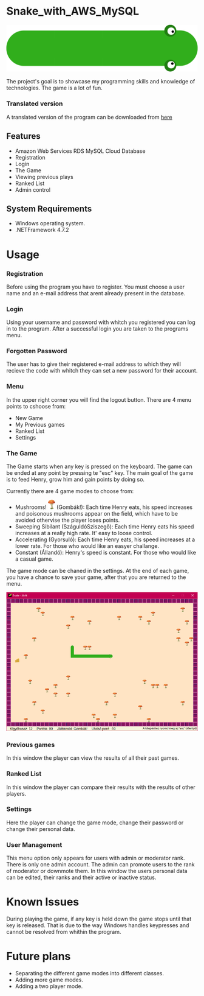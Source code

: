 # Snake_with_AWS_MySQL

![alt text](https://github.com/artemis94/Snake_with_AWS_MySQL/blob/master/Images/snake.png?raw=true)

The project's goal is to showcase my programming skills and knowledge of technologies. The game is a lot of fun. 

### Translated version  
A translated version of the program can be downloaded from [here](https://l.messenger.com/l.php?u=https%3A%2F%2Fdrive.google.com%2Fdrive%2Ffolders%2F1dmvo1OqT62EedFhI4Ud3czsW4XZpxpOR%3Fusp%3Dsharing&h=AT083Co_tOg4BBQp5gVmQwT_uDaG9rQFqItWmdvlr6FpDWzi7B4zqHBLmsAfzp_H63-znAvxG9EjfK9c9rX3R9c6MMtO2Z_VEEC43ZISp0vI91v2Tv4-qFmlTWU5tW7ZbXNHSbsE41YXf4Ba9qSU1A)

## Features
- Amazon Web Services RDS MySQL Cloud Database
- Registration
- Login
- The Game
- Viewing previous plays
- Ranked List
- Admin control

## System Requirements
- Windows operating system.
- .NETFramework 4.7.2

# Usage

### Registration
Before using the program you have to register. You must choose a user name and an e-mail address that arent already present in the database.

### Login 
Using your username and password with whitch you registered you can log in to the program. After a successful login you are taken to the programs menu.

### Forgotten Password
The user has to give their registered e-mail address to which they will recieve the code with whitch they can set a new password for their account.

### Menu
In the upper right corner you will find the logout button. 
There are 4 menu points to cshoose from:
- New Game
- My Previous games
- Ranked List
- Settings

### The Game
The Game starts when any key is pressed on the keyboard. The game can be ended at any point by pressing te "esc" key. The main goal of the game is to feed Henry, grow him and gain points by doing so. 

Currently there are 4 game modes to choose from:
- Mushrooms! <img src="https://github.com/artemis94/Snake_with_AWS_MySQL/blob/master/Images/mushroom.png" alt="alt text" height="25"> (Gombák!): Each time Henry eats, his speed increases and poisonous mushrooms appear on the field, which have to be avoided othervise the player loses points. 
- Sweeping Sibilant (SzáguldóSziszegő): Each time Henry eats his speed increases at a really high rate. It' easy to loose control.
- Accelerating (Gyorsuló): Each time Henry eats, his speed increases at a lower rate. For those who would like an easyer challange.
- Constant (Állandó): Henry's speed is constant. For those who would like a casual game.

The game mode can be chaned in the settings. 
At the end of each game, you have a chance to save your game, after that you are returned to the menu.


![alt text](https://github.com/artemis94/Snake_with_AWS_MySQL/blob/master/Images/game.png?raw=true)


### Previous games
In this window the player can view the results of all their past games.

### Ranked List
In this window the player can compare their results with the results of other players. 

### Settings
Here the player can change the game mode, change their password or change their personal data.

### User Management
This menu option only appears for users with admin or moderator rank. There is only one admin account. The admin can promote users to the rank of moderator or downmote them. In this window the users personal data can be edited, their ranks and their active or inactive status.

# Known Issues
During playing the game, if any key is held down the game stops until that key is released. That is due to the way Windows handles keypresses and cannot be resolved from whithin the program.

# Future plans
- Separating the different game modes into different classes.
- Adding more game modes.
- Adding a two player mode.
